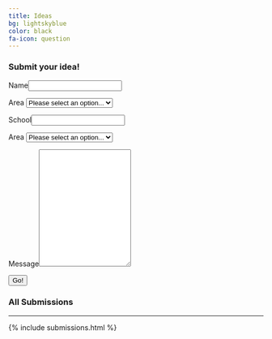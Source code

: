 ```yaml
---
title: Ideas
bg: lightskyblue
color: black
fa-icon: question
---
```


<h3><strong>Submit your idea!</strong></h3>

<div id="raviform">

<form method="POST" action="https://api.staticman.net/v2/entry/rkudeshi/recpac/master/comments">
  <input name="options[redirect]" type="hidden" value="http://staff.recpacmap.com/form-submitted">
  <!-- e.g. "2016-01-02-this-is-a-post" -->
  <input name="options[slug]" type="hidden" value="{{ page.slug }}">
  
  <label>Name<input name="fields[name]" type="text"></label>
  
  <label>Area
  <select name="fields[area]">
    <option value="null" selected>Please select an option...</option>
    <option value="Area A">Area A</option>
    <option value="Area B">Area B</option>
    <option value="Area C">Area C</option>
    <option value="Area D">Area D</option>
    <option value="Area E">Area E</option>
    <option value="Area F">Area F</option>
    <option value="Area G">Area G</option>
    <option value="Area H">Area H</option>
    <option value="Area I">Area I (Inclusion)</option>
  </select>
  </label>
  
  <label>School<input name="fields[school]" type="text"></label>
    
  <label>Area
  <select name="fields[ideatype]">
    <option value="null" selected>Please select an option...</option>
    <option value="Special Event">Special Event</option>
    <option value="Creation Station">Creation Station</option>
    <option value="Gym game">Gym game</option>
    <option value="Other">Other</option>
  </select>
  </label>

  <label>Message<textarea rows="15" name="fields[message]"></textarea></label>
  
  <button type="submit">Go!</button>
</form>

</div>


<div id="form-submissions">

<h3>All Submissions</h3>

<hr>

{% include submissions.html %}

</div>